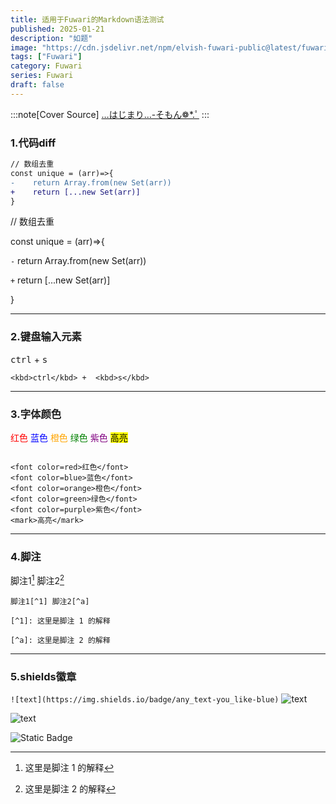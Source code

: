 ```yaml
---
title: 适用于Fuwari的Markdown语法测试
published: 2025-01-21
description: "如题"
image: "https://cdn.jsdelivr.net/npm/elvish-fuwari-public@latest/fuwari/post/hello-world/winter.jpg"
tags: ["Fuwari"]
category: Fuwari
series: Fuwari
draft: false
---
```

:::note[Cover Source]
[…はじまり…-そもん❁*.ﾟ](https://www.pixiv.net/artworks/125801787)
:::

### 1.代码diff
``` diff
// 数组去重
const unique = (arr)=>{
-    return Array.from(new Set(arr))
+    return [...new Set(arr)]
}
```

// 数组去重

const unique = (arr)=>{

`-`	 return Array.from(new Set(arr))

`+`  return [...new Set(arr)]

}

---
### 2.键盘输入元素
<kbd>ctrl</kbd> +  <kbd>s</kbd>

`<kbd>ctrl</kbd> +  <kbd>s</kbd>`

---
### 3.字体颜色
<font color=red>红色</font>
<font color=blue>蓝色</font>
<font color=orange>橙色</font>
<font color=green>绿色</font>
<font color=purple>紫色</font>
<mark>高亮</mark> 
```

<font color=red>红色</font>
<font color=blue>蓝色</font>
<font color=orange>橙色</font>
<font color=green>绿色</font>
<font color=purple>紫色</font>
<mark>高亮</mark> 
```
---
### 4.脚注
脚注1[^1] 脚注2[^a]

[^1]: 这里是脚注 1 的解释

[^a]: 这里是脚注 2 的解释
```
脚注1[^1] 脚注2[^a]

[^1]: 这里是脚注 1 的解释

[^a]: 这里是脚注 2 的解释
```
---
### 5.shields徽章
`![text](https://img.shields.io/badge/any_text-you_like-blue)`
![text](https://img.shields.io/badge/any_text-you_like-blue)

![text](https://img.shields.io/badge/Genshin-luanch)

![Static Badge](https://img.shields.io/badge/:badgeContent)
